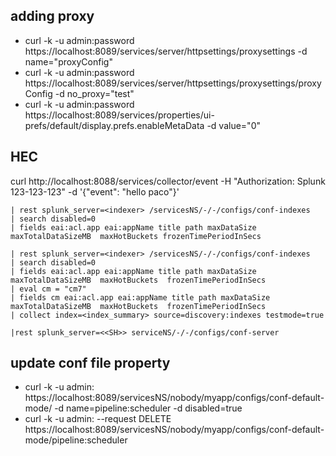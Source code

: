 ## adding proxy
- curl -k -u admin:password https://localhost:8089/services/server/httpsettings/proxysettings -d name="proxyConfig"
- curl -k -u admin:password https://localhost:8089/services/server/httpsettings/proxysettings/proxyConfig -d no_proxy="test"
- curl -k -u admin:password https://localhost:8089/services/properties/ui-prefs/default/display.prefs.enableMetaData -d value="0"


## HEC
curl  http://localhost:8088/services/collector/event -H "Authorization: Splunk 123-123-123" -d '{"event": "hello paco"}'

```
| rest splunk_server=<indexer> /servicesNS/-/-/configs/conf-indexes
| search disabled=0 
| fields eai:acl.app eai:appName title path maxDataSize maxTotalDataSizeMB  maxHotBuckets frozenTimePeriodInSecs 
``` 
``` 
| rest splunk_server=<indexer> /servicesNS/-/-/configs/conf-indexes
| search disabled=0
| fields eai:acl.app eai:appName title path maxDataSize maxTotalDataSizeMB  maxHotBuckets  frozenTimePeriodInSecs
| eval cm = "cm7"
| fields cm eai:acl.app eai:appName title path maxDataSize maxTotalDataSizeMB  maxHotBuckets  frozenTimePeriodInSecs
| collect index=<index_summary> source=discovery:indexes testmode=true
```
```
|rest splunk_server=<<SH>> serviceNS/-/-/configs/conf-server
```

## update conf file property
- curl -k -u admin:<PWD> https://localhost:8089/servicesNS/nobody/myapp/configs/conf-default-mode/ -d name=pipeline:scheduler -d disabled=true
- curl -k -u admin:<PWD> --request DELETE https://localhost:8089/servicesNS/nobody/myapp/configs/conf-default-mode/pipeline:scheduler
